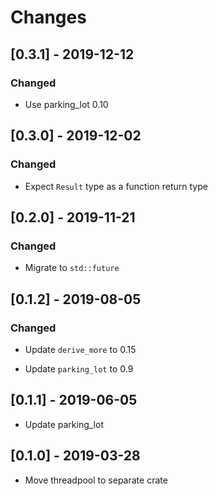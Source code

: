# Changes

## [0.3.1] - 2019-12-12

### Changed

* Use parking_lot 0.10

## [0.3.0] - 2019-12-02

### Changed

* Expect `Result` type as a function return type

## [0.2.0] - 2019-11-21

### Changed

* Migrate to `std::future`

## [0.1.2] - 2019-08-05

### Changed

* Update `derive_more` to 0.15

* Update `parking_lot` to 0.9

## [0.1.1] - 2019-06-05

* Update parking_lot

## [0.1.0] - 2019-03-28

* Move threadpool to separate crate
